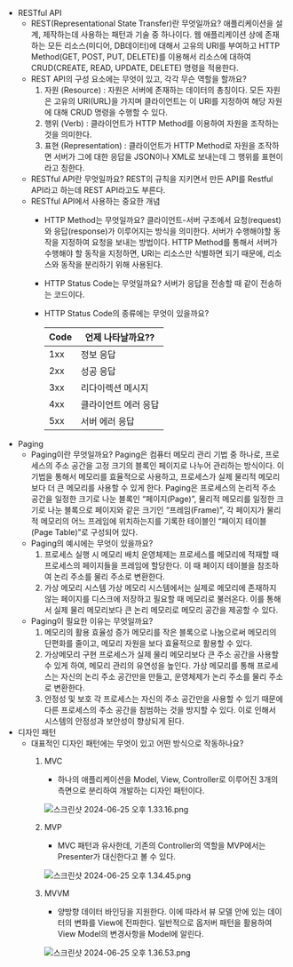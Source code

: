 - RESTful API
    - REST(Representational State Transfer)란 무엇일까요?
    애플리케이션을 설계, 제작하는데 사용하는 패턴과 기술 중 하나이다. 
    웹 애플리케이션 상에 존재하는 모든 리소스(미디어, DB데이터)에 대해서 고유의 URI를 부여하고 HTTP Method(GET, POST, PUT, DELETE)를 이용해서 리소스에 대하여 CRUD(CREATE, READ, UPDATE, DELETE) 명령을 적용한다.
    - REST API의 구성 요소에는 무엇이 있고, 각각 무슨 역할을 할까요?
        1. 자원 (Resource) : 자원은 서버에 존재하는 데이터의 총칭이다. 모든 자원은 고유의 URI(URL)을 가지며 클라이언트는 이 URI를 지정하여 해당 자원에 대해 CRUD 명령을 수행할 수 있다. 
        2. 행위 (Verb) : 클라이언트가 HTTP Method를 이용하여 자원을 조작하는 것을 의미한다.
        3. 표현 (Representation) : 클라이언트가 HTTP Method로 자원을 조작하면 서버가 그에 대한 응답을 JSON이나 XML로 보내는데 그 행위를 표현이라고 칭한다.
    - RESTful API란 무엇일까요?
    REST의 규칙을 지키면서 만든 API를 Restful API라고 하는데 REST API라고도 부른다.
    - RESTful API에서 사용하는 중요한 개념
        - HTTP Method는 무엇일까요?
        클라이언트-서버 구조에서 요청(request)와 응답(response)가 이루어지는 방식을 의미한다.
        서버가 수행해야할 동작을 지정하여 요청을 보내는 방법이다.
        HTTP Method를 통해서 서버가 수행해야 할 동작을 지정하면, URI는 리소스만 식별하면 되기 때문에, 리소스와 동작을 분리하기 위해 사용된다.
        - HTTP Status Code는 무엇일까요?
        서버가 응답을 전송할 때 같이 전송하는 코드이다.
        - HTTP Status Code의 종류에는 무엇이 있을까요?
            
            
            | Code | 언제 나타날까요?? |
            | --- | --- |
            | 1xx | 정보 응답 |
            | 2xx | 성공 응답 |
            | 3xx | 리다이렉션 메시지 |
            | 4xx | 클라이언트 에러 응답 |
            | 5xx | 서버 에러 응답 |
- Paging
    - Paging이란 무엇일까요?
    Paging은 컴퓨터 메모리 관리 기법 중 하나로, 프로세스의 주소 공간을 고정 크기의 블록인 페이지로 나누어 관리하는 방식이다. 이 기법을 통해서 메모리를 효율적으로 사용하고, 프로세스가 실제 물리적 메모리보다 더 큰 메모리를 사용할 수 있게 한다.
    Paging은 프로세스의 논리적 주소 공간을 일정한 크기로 나눈 블록인 “페이지(Page)”,
    물리적 메모리를 일정한 크기로 나눈 블록으로 페이지와 같은 크기인 “프레임(Frame)”,
    각 페이지가 물리적 메모리의 어느 프레임에 위치하는지를 기록한 테이블인 “페이지 테이블(Page Table)”로 구성되어 있다.
    - Paging의 예시에는 무엇이 있을까요?
        1. 프로세스 실행 시 메모리 배치 
        운영체제는 프로세스를 메모리에 적재할 때 프로세스의 페이지들을 프레임에 할당한다. 이 때 페이지 테이블을 참조하여 논리 주소를 물리 주소로 변환한다.
        2. 가상 메모리 시스템
        가상 메모리 시스템에서는 실제로 메모리에 존재하지 않는 페이지를 디스크에 저장하고 필요할 때 메모리로 불러온다. 이를 통해서 실제 물리 메모리보다 큰 논리 메모리로 메모리 공간을 제공할 수 있다.
    - Paging이 필요한 이유는 무엇일까요?
        1. 메모리의 활용 효율성 증가
        메모리를 작은 블록으로 나눔으로써 메모리의 단편화를 줄이고, 메모리 자원을 보다 효율적으로 활용할 수 있다.
        2. 가상메모리 구현
        프로세스가 실제 물리 메모리보다 큰 주소 공간을 사용할 수 있게 하여, 메모리 관리의 유연성을 높인다. 가상 메모리를 통해 프로세스는 자신의 논리 주소 공간만을 만들고, 운영체제가 논리 주소를 물리 주소로 변환한다.
        3. 안정성 및 보호
        각 프로세스는 자신의 주소 공간만을 사용할 수 있기 때문에 다른 프로세스의 주소 공간을 침범하는 것을 방지할 수 있다. 이로 인해서 시스템의 안정성과 보안성이 향상되게 된다.
- 디자인 패턴
    - 대표적인 디자인 패턴에는 무엇이 있고 어떤 방식으로 작동하나요?
        1. MVC
            - 하나의 애플리케이션을 Model, View, Controller로 이루어진 3개의 측면으로 분리하여 개발하는 디자인 패턴이다.
            
            ![스크린샷 2024-06-25 오후 1.33.16.png](https://prod-files-secure.s3.us-west-2.amazonaws.com/0b1ef4ac-e496-4580-b38b-d022f9ca73e5/b0aa4da0-b030-4d9c-a2ba-a987647902ca/%E1%84%89%E1%85%B3%E1%84%8F%E1%85%B3%E1%84%85%E1%85%B5%E1%86%AB%E1%84%89%E1%85%A3%E1%86%BA_2024-06-25_%E1%84%8B%E1%85%A9%E1%84%92%E1%85%AE_1.33.16.png)
            
        2. MVP
            - MVC 패턴과 유사한데, 기존의 Controller의 역할을 MVP에서는 Presenter가 대신한다고 볼 수 있다.
            
            ![스크린샷 2024-06-25 오후 1.34.45.png](https://prod-files-secure.s3.us-west-2.amazonaws.com/0b1ef4ac-e496-4580-b38b-d022f9ca73e5/cc5bf782-f639-4fc9-b6b3-2296d4cc8fae/%E1%84%89%E1%85%B3%E1%84%8F%E1%85%B3%E1%84%85%E1%85%B5%E1%86%AB%E1%84%89%E1%85%A3%E1%86%BA_2024-06-25_%E1%84%8B%E1%85%A9%E1%84%92%E1%85%AE_1.34.45.png)
            
        3. MVVM
            - 양방향 데이터 바인딩을 지원한다. 이에 따라서 뷰 모델 안에 있는 데이터의 변화를 View에 전파한다. 일반적으로 옵저버 패턴을 활용하여 View Model의 변경사항을 Model에 알린다.
            
            ![스크린샷 2024-06-25 오후 1.36.53.png](https://prod-files-secure.s3.us-west-2.amazonaws.com/0b1ef4ac-e496-4580-b38b-d022f9ca73e5/343d8b04-2742-4fc3-9c5e-327ad09fe4b3/%E1%84%89%E1%85%B3%E1%84%8F%E1%85%B3%E1%84%85%E1%85%B5%E1%86%AB%E1%84%89%E1%85%A3%E1%86%BA_2024-06-25_%E1%84%8B%E1%85%A9%E1%84%92%E1%85%AE_1.36.53.png)

